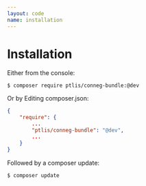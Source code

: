 ```yaml
---
layout: code
name: installation
---
```


# Installation

Either from the console:

```shell
$ composer require ptlis/conneg-bundle:@dev
```

Or by Editing composer.json:

```json
{
    "require": {
        ...
        "ptlis/conneg-bundle": "@dev",
        ...
    }
}
```

Followed by a composer update:

```shell
$ composer update
```
